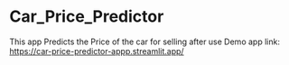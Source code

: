 # Car_Price_Predictor
This app Predicts the Price of the car for selling after use
Demo app link: https://car-price-predictor-appp.streamlit.app/
